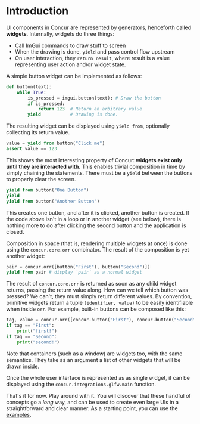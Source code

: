 # Introduction

UI components in Concur are represented by generators, henceforth called **widgets**. Internally, widgets do three things:

* Call ImGui commands to draw stuff to screen
* When the drawing is done, `yield` and pass control flow upstream
* On user interaction, they `return result`, where result is a value representing user action and/or widget state.

A simple button widget can be implemented as follows:

```python
def button(text):
    while True:
        is_pressed = imgui.button(text): # Draw the button
        if is_pressed:
            return 123  # Return an arbitrary value
        yield           # Drawing is done.
```

The resulting widget can be displayed using `yield from`, optionally collecting its return value.

```python
value = yield from button("Click me")
assert value == 123
```

This shows the most interesting property of Concur: **widgets exist only until they are interacted with.** This enables trivial composition in time by simply chaining the statements. There must be a `yield` between the buttons to properly clear the screen.

```python
yield from button("One Button")
yield
yield from button("Another Button")
```

This creates one button, and after it is clicked, another button is created. If the code above isn't in a loop or in another widget (see below), there is nothing more to do after clicking the second button and the application is closed.

Composition in space (that is, rendering multiple widgets at once) is done using the `concur.core.orr` combinator. The result of the composition is yet another widget:

```python
pair = concur.orr([button("First"), button("Second")])
yield from pair # display `pair` as a normal widget
```

The result of `concur.core.orr`  is returned as soon as any child widget returns, passing the return value along. How can we tell which button was pressed? We can't, they must simply return different values. By convention, primitive widgets return a tuple `(identifier, value)` to be easily identifiable when inside `orr`. For example, built-in buttons can be composed like this:

```python
tag, value = concur.orr([concur.button("First"), concur.button("Second")])
if tag == "First":
    print("first!")
if tag == "Second":
    print("second!")
```

Note that containers (such as a window) are widgets too, with the same semantics. They take as an argument a list of other widgets that will be drawn inside.

Once the whole user interface is represented as as single widget, it can be displayed using the `concur.integrations.glfw.main` function.

That's it for now. Play around with it. You will discover that these handful of concepts go a *long* way, and can be used to create even large UIs in a straightforward and clear manner. As a starting point, you can use the [examples](https://github.com/potocpav/python-concur/tree/master/examples).
